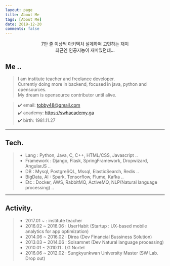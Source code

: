 ```yaml
---
layout: page
title: About Me
tags: [About Me]
date: 2019-12-20
comments: false
---
```

    
<center>7만 줄 이상씩 아키텍처 설계하며 고민하는 재미<br/>최근엔 인공지능이 재미있던데...</center>

## Me ..

> I am institute teacher and freelance developer. <br/>
> Currently doing more in backend, focused in java, python and opensources.<br/>
> My dream is opensource contributor until alive.<br/>


> ✔️ email: tobby48@gmail.com <br/>
> ✔️ academy: https://swhacademy.ga <br/>
> ✔️ birth: 1981.11.27

- - -


## Tech.

> - Lang : Python, Java, C, C++, HTML/CSS, Javascript ..
> - Framework : Django, Flask, SpringFramework, Dropwizard, AngularJS ..
> - DB : Mysql, PostgreSQL, Mssql, ElasticSearch, Redis ..
> - BigData, AI : Spark, Tensorflow, Flume, Kafka ..
> - Etc : Docker, AWS, RabbitMQ, ActiveMQ, NLP(Natural language processing) ..

---

## Activity.

> - 2017.01 ~ : institute teacher
> - 2016.02 ~ 2016.06 : UserHabit (Startup : UX-based mobile analytics for app optimization)
> - 2014.06 ~ 2016.02 : Direa (Dev Financial Bussiness Solution)
> - 2013.03 ~ 2014.06 : Solsamnet (Dev Natural language processing)
> - 2010.01 ~ 2010.11 : LG Nortel
> - 2016.06 ~ 2012.02 : Sungkyunkwan University Master (SW Lab. Drop out)
